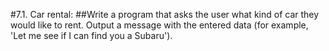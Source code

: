 #7.1. Car rental:
##Write a program that asks the user what kind of car they would like to rent. Output a message with the entered data (for example, 'Let me see if I can find you a Subaru').
